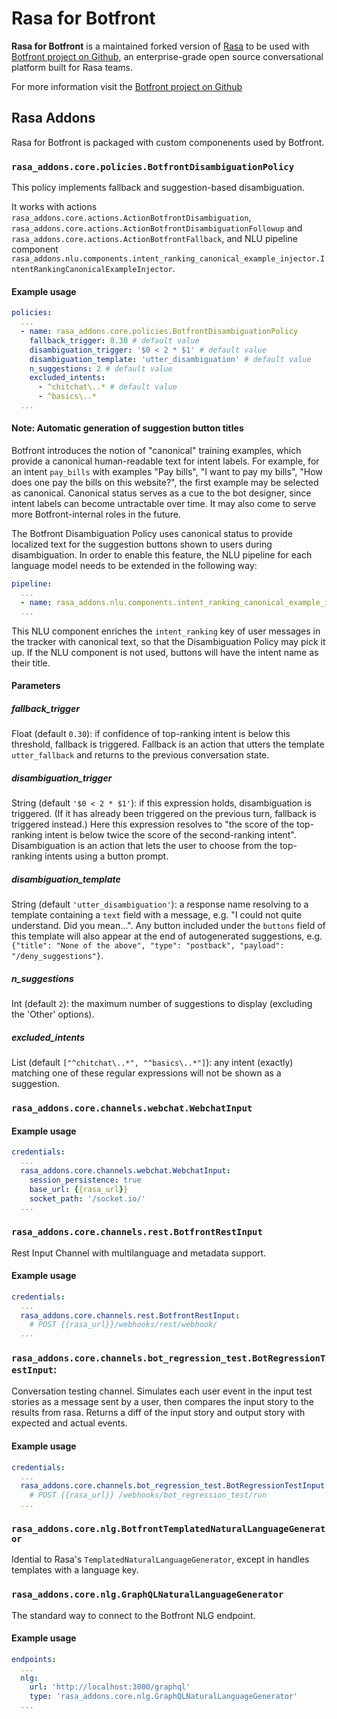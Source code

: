 # Rasa for Botfront

**Rasa for Botfront** is a maintained forked version of [Rasa](https://github.com/rasaHQ/rasa) to be used with [Botfront project on Github](https://github.com/botfront/botfront), an enterprise-grade open source conversational platform built for Rasa teams.

For more information visit the [Botfront project on Github](https://github.com/botfront/botfront)


## Rasa Addons

Rasa for Botfront is packaged with custom componenents used by Botfront.

### `rasa_addons.core.policies.BotfrontDisambiguationPolicy`

This policy implements fallback and suggestion-based disambiguation.

It works with actions ``rasa_addons.core.actions.ActionBotfrontDisambiguation``, ``rasa_addons.core.actions.ActionBotfrontDisambiguationFollowup`` and ``rasa_addons.core.actions.ActionBotfrontFallback``, and NLU pipeline component ``rasa_addons.nlu.components.intent_ranking_canonical_example_injector.IntentRankingCanonicalExampleInjector``.

#### Example usage

```yaml
policies:
  ...
  - name: rasa_addons.core.policies.BotfrontDisambiguationPolicy
    fallback_trigger: 0.30 # default value
    disambiguation_trigger: '$0 < 2 * $1' # default value
    disambiguation_template: 'utter_disambiguation' # default value
    n_suggestions: 2 # default value
    excluded_intents:
      - ^chitchat\..* # default value
      - ^basics\..*
  ...
```

#### Note: Automatic generation of suggestion button titles

Botfront introduces the notion of "canonical" training examples, which provide a canonical human-readable text for intent labels. For example, for an intent ``pay_bills`` with examples "Pay bills", "I want to pay my bills", "How does one pay the bills on this website?", the first example may be selected as canonical. Canonical status serves as a cue to the bot designer, since intent labels can become untractable over time. It may also come to serve more Botfront-internal roles in the future.

The Botfront Disambiguation Policy uses canonical status to provide localized text for the suggestion buttons shown to users during disambiguation. In order to enable this feature, the NLU pipeline for each language model needs to be extended in the following way:

```yaml
pipeline:
  ...
  - name: rasa_addons.nlu.components.intent_ranking_canonical_example_injector.IntentRankingCanonicalExampleInjector
  ...
```

This NLU component enriches the ``intent_ranking`` key of user messages in the tracker with canonical text, so that the Disambiguation Policy may pick it up. If the NLU component is not used, buttons will have the intent name as their title.

#### Parameters

##### fallback_trigger

Float (default ``0.30``): if confidence of top-ranking intent is below this threshold, fallback is triggered. Fallback is an action that utters the template ``utter_fallback`` and returns to the previous conversation state.

##### disambiguation_trigger

String (default ``'$0 < 2 * $1'``): if this expression holds, disambiguation is triggered. (If it has already been triggered on the previous turn, fallback is triggered instead.) Here this expression resolves to "the score of the top-ranking intent is below twice the score of the second-ranking intent". Disambiguation is an action that lets the user to choose from the top-ranking intents using a button prompt.

##### disambiguation_template

String (default ``'utter_disambiguation'``): a response name resolving to a template containing a ``text`` field with a message, e.g. "I could not quite understand. Did you mean...". Any button included under the ``buttons`` field of this template will also appear at the end of autogenerated suggestions, e.g. ``{"title": "None of the above", "type": "postback", "payload": "/deny_suggestions"}``.

##### n_suggestions

Int (default ``2``): the maximum number of suggestions to display (excluding the 'Other' options).

##### excluded_intents

List (default ``["^chitchat\..*", "^basics\..*"]``): any intent (exactly) matching one of these regular expressions will not be shown as a suggestion.


### `rasa_addons.core.channels.webchat.WebchatInput`

#### Example usage

```yaml
credentials:
  ...
  rasa_addons.core.channels.webchat.WebchatInput:
    session_persistence: true
    base_url: {{rasa_url}}
    socket_path: '/socket.io/'
  ...
```

### `rasa_addons.core.channels.rest.BotfrontRestInput`

Rest Input Channel with multilanguage and metadata support.

#### Example usage

```yaml
credentials:
  ...
  rasa_addons.core.channels.rest.BotfrontRestInput:
    # POST {{rasa_url}}/webhooks/rest/webhook/
  ...
```

### `rasa_addons.core.channels.bot_regression_test.BotRegressionTestInput`:
Conversation testing channel. Simulates each user event in the input test stories as a message sent by a user, then compares the input story to the results from rasa. Returns a diff of the input story and output story with expected and actual events.

#### Example usage

```yaml
credentials:
  ...
  rasa_addons.core.channels.bot_regression_test.BotRegressionTestInput: {}
    # POST {{rasa_url}} /webhooks/bot_regression_test/run
  ...
```

### `rasa_addons.core.nlg.BotfrontTemplatedNaturalLanguageGenerator`

Idential to Rasa's `TemplatedNaturalLanguageGenerator`, except in handles templates with a language key.

### `rasa_addons.core.nlg.GraphQLNaturalLanguageGenerator`

The standard way to connect to the Botfront NLG endpoint.

#### Example usage

```yaml
endpoints:
  ...
  nlg:
    url: 'http://localhost:3000/graphql'
    type: 'rasa_addons.core.nlg.GraphQLNaturalLanguageGenerator'
  ...
```